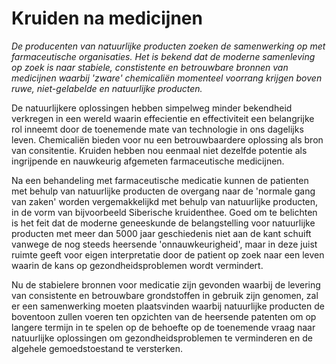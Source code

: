 # Kruiden na medicijnen

_De producenten van natuurlijke producten zoeken de samenwerking op met farmaceutische organisaties. Het is bekend dat de moderne samenleving op zoek is naar stabiele, constistente en betrouwbare bronnen van medicijnen waarbij 'zware' chemicaliën momenteel voorrang krijgen boven ruwe, niet-gelabelde en natuurlijke producten._ 

De natuurlijkere oplossingen hebben simpelweg minder bekendheid verkregen in een wereld waarin effecientie en effectiviteit een belangrijke rol inneemt door de toenemende mate van technologie in ons dagelijks leven. Chemicaliën bieden voor nu een betrouwbaardere oplossing als bron van consitentie. Kruiden hebben nou eenmaal niet dezelfde potentie als ingrijpende en nauwkeurig afgemeten farmaceutische medicijnen. 

Na een behandeling met farmaceutische medicatie kunnen de patienten met behulp van natuurlijke producten de overgang naar de 'normale gang van zaken' worden vergemakkelijkd met behulp van natuurlijke producten, in de vorm van bijvoorbeeld Siberische kruidenthee. Goed om te belichten is het feit dat de moderne geneeskunde de belangstelling voor natuurlijke producten met meer dan 5000 jaar geschiedenis niet aan de kant schuift vanwege de nog steeds heersende 'onnauwkeurigheid', maar in deze juist ruimte geeft voor eigen interpretatie door de patient op zoek naar een leven waarin de kans op gezondheidsproblemen wordt vermindert.

Nu de stabielere bronnen voor medicatie zijn gevonden waarbij de levering van consistente en betrouwbare grondstoffen in gebruik zijn genomen, zal er een samenwerking moeten plaatsvinden waarbij natuurlijke producten de boventoon zullen voeren ten opzichten van de heersende patenten om op langere termijn in te spelen op de behoefte op de toenemende vraag naar natuurlijke oplossingen om gezondheidsproblemen te verminderen en de algehele gemoedstoestand te versterken. 
